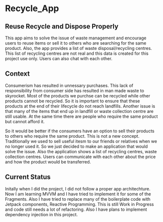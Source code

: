 # Recycle_App

## Reuse Recycle and Dispose Properly

This app aims to solve the issue of waste management and encourage users to reuse items or sell it to others who are searching for the same product. Also, the app provides a list of waste disposal/recycling centres. This list of recycling centres are not real and this data is created for this project use only. Users can also chat with each other.

## Context
Consumerism has resulted in unnessary purchases. This lack of responsibility from consumer side has resulted in man made waste to skyrocket. Most of the products we purchse can be recycled while other products cannot be recycled. So it is important to ensure that these products at the end of their lifecycle do not reach landfills. Another issue is that many of the items that end up in landfill or waste collection centre are still usable. At the same time there are people who require the same product but cannot afford it.

So it would be better if the consumers have an option to sell their products to others who require the same product. This is not a new concept. Traditionally we used to sell useful itesm to our friends or relatives when we no longer used it. So we just decided to make an application that would solve the issue. Also the application shows a list of recycling centres, waste collection centres. Users can communicate with each other about the price and how the product would be transferred.

## Current Status
Initally when I did the project, I did not follow a proper app architechture. Now I am learning MVVM and I have tried to implement it for some of the Fragments. Also I have tried to replace many of the boilerplate code with Jetpack components, Reactive Programming. This is still Work in Progress and code still needs a lot of refactoring. Also I have plans to implement dependency injection in this project. 
